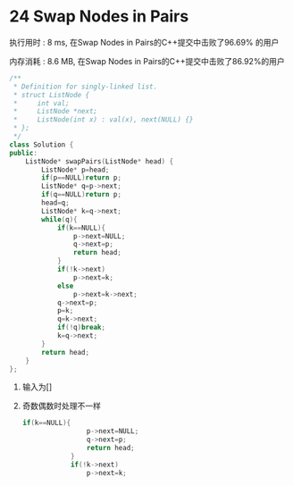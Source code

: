 # 24 Swap Nodes in Pairs

执行用时 : 8 ms, 在Swap Nodes in Pairs的C++提交中击败了96.69% 的用户

内存消耗 : 8.6 MB, 在Swap Nodes in Pairs的C++提交中击败了86.92%的用户

```c++
/**
 * Definition for singly-linked list.
 * struct ListNode {
 *     int val;
 *     ListNode *next;
 *     ListNode(int x) : val(x), next(NULL) {}
 * };
 */
class Solution {
public:
    ListNode* swapPairs(ListNode* head) {
        ListNode* p=head;
        if(p==NULL)return p;
        ListNode* q=p->next;
        if(q==NULL)return p;
        head=q;
        ListNode* k=q->next;
        while(q){
            if(k==NULL){
                p->next=NULL;
                q->next=p;
                return head;
            }
            if(!k->next)
                p->next=k;
            else
                p->next=k->next;
            q->next=p;
            p=k;
            q=k->next;
            if(!q)break;
            k=q->next;
        }
        return head;
    }
};
```

1. 输入为[]

2. 奇数偶数时处理不一样

   ```c++
   if(k==NULL){
                   p->next=NULL;
                   q->next=p;
                   return head;
               }
               if(!k->next)
                   p->next=k;
   ```

   

